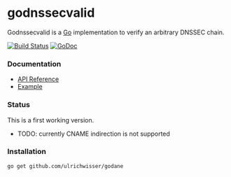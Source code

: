 # godnssecvalid
Godnssecvalid is a [Go](http://golang.org/) implementation to verify an arbitrary DNSSEC chain.

[![Build Status](https://travis-ci.org/ulrichwisser/godnssecvalid.svg?branch=master)](https://travis-ci.org/ulrichwisser/godnssecvalid)
[![GoDoc](https://godoc.org/github.com/ulrichwisser/godnssecvalid?status.svg)](https://godoc.org/github.com/ulrichwisser/godnssecvalid)

### Documentation

* [API Reference](http://godoc.org/github.com/ulrichwisser/godnssecvalid)
* [Example](https://github.com/ulrichwisser/godane/example/godane)

### Status
This is a first working version.

- TODO: currently CNAME indirection is not supported

### Installation

    go get github.com/ulrichwisser/godane
